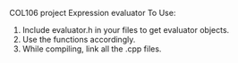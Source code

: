 COL106 project
Expression evaluator
To Use:
1) Include evaluator.h in your files to get evaluator objects.
2) Use the functions accordingly.
3) While compiling, link all the .cpp files.